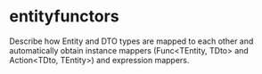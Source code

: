 entityfunctors
==============

Describe how Entity and DTO types are mapped to each other and automatically obtain instance mappers (Func&lt;TEntity, TDto&gt; and Action&lt;TDto, TEntity&gt;) and expression mappers.

